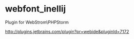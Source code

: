 webfont_inellij
===============

Plugin for WebStrom\PHPStorm

http://plugins.jetbrains.com/plugin?pr=webide&pluginId=7172
